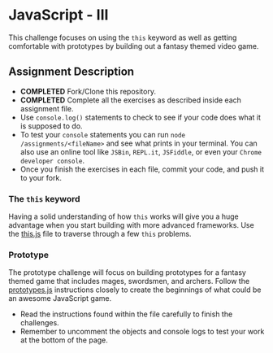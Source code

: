 # JavaScript - III

This challenge focuses on using the `this` keyword as well as getting comfortable with prototypes by building out a fantasy themed video game.

## Assignment Description

- **COMPLETED** Fork/Clone this repository.
- **COMPLETED** Complete all the exercises as described inside each assignment file.
- Use `console.log()` statements to check to see if your code does what it is supposed to do.
- To test your `console` statements you can run `node /assignments/<fileName>` and see what prints in your terminal. You can also use an online tool like `JSBin`, `REPL.it`, `JSFiddle`, or even your `Chrome developer console`.
- Once you finish the exercises in each file, commit your code, and push it to your fork.

### The `this` keyword

Having a solid understanding of how `this` works will give you a huge advantage when you start building with more advanced frameworks. Use the [this.js](assignments/this.js) file to traverse through a few `this` problems.

### Prototype

The prototype challenge will focus on building prototypes for a fantasy themed game that includes mages, swordsmen, and archers. Follow the [prototypes.js](assignments/this.js) instructions closely to create the beginnings of what could be an awesome JavaScript game.

- Read the instructions found within the file carefully to finish the challenges.
- Remember to uncomment the objects and console logs to test your work at the bottom of the page.
